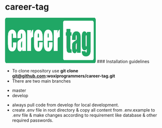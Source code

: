 # career-tag

<img src="public/assets/logos/careerscore_logo_lang.png" alt="Image of CareerTag" height="150" width="300"/>
### Installation guidelines

 - To clone repository use **git clone git@github.com:woxiprogrammers/career-tag.git**
 - There are two main branches
 * master
 * develop
 - always pull code from develop for local development.
 - create .env file in root directory & copy all content from .env.example to .env file & make changes according to requirement like database & other required passwords.
